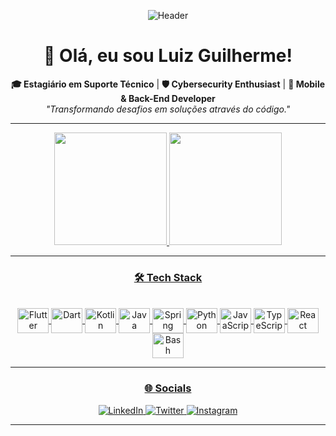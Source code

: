 <div align="center">
  
  ![Header](https://github.com/luizgcoder/luizgcoder/blob/main/assets/banner.gif) <!-- (Opcional: pode criar um banner personalizado depois) -->
  
  <h1>👋 Olá, eu sou Luiz Guilherme!</h1>
  
  **🎓 Estagiário em Suporte Técnico** | **🛡️ Cybersecurity Enthusiast** | **📱 Mobile & Back-End Developer**  
  *"Transformando desafios em soluções através do código."*
  
  ---

  <div>
    <a href="https://github.com/luizgcoder">
    <img height="180em" src="https://github-readme-stats.vercel.app/api?username=luizgcoder&show_icons=true&theme=dark&include_all_commits=true&count_private=true"/>
    <img height="180em" src="https://github-readme-stats.vercel.app/api/top-langs/?username=luizgcoder&layout=compact&langs_count=7&theme=dark"/>
  </div>
  
  ---

  ### 🛠️ Tech Stack
  <div style="display: inline_block"><br>
    <!-- Mobile -->
    <img align="center" alt="Flutter" height="40" width="50" src="https://cdn.jsdelivr.net/gh/devicons/devicon/icons/flutter/flutter-original.svg">
    <img align="center" alt="Dart" height="40" width="50" src="https://cdn.jsdelivr.net/gh/devicons/devicon/icons/dart/dart-original.svg">
    <img align="center" alt="Kotlin" height="40" width="50" src="https://cdn.jsdelivr.net/gh/devicons/devicon/icons/kotlin/kotlin-original.svg">
    <!-- Backend -->
    <img align="center" alt="Java" height="40" width="50" src="https://cdn.jsdelivr.net/gh/devicons/devicon/icons/java/java-original.svg">
    <img align="center" alt="Spring" height="40" width="50" src="https://cdn.jsdelivr.net/gh/devicons/devicon/icons/spring/spring-original.svg">
    <img align="center" alt="Python" height="40" width="50" src="https://cdn.jsdelivr.net/gh/devicons/devicon/icons/python/python-original.svg">
    <!-- Web -->
    <img align="center" alt="JavaScript" height="40" width="50" src="https://cdn.jsdelivr.net/gh/devicons/devicon/icons/javascript/javascript-original.svg">
    <img align="center" alt="TypeScript" height="40" width="50" src="https://cdn.jsdelivr.net/gh/devicons/devicon/icons/typescript/typescript-original.svg">
    <img align="center" alt="React" height="40" width="50" src="https://cdn.jsdelivr.net/gh/devicons/devicon/icons/react/react-original.svg">
    <!-- Cybersecurity -->
    <img align="center" alt="Bash" height="40" width="50" src="https://cdn.jsdelivr.net/gh/devicons/devicon/icons/bash/bash-original.svg">
  </div>

  ---

  ### 🌐 Socials
  <div>
    <a href="https://www.linkedin.com/in/luizgmc" target="_blank">
      <img src="https://img.shields.io/badge/LinkedIn-0077B5?style=for-the-badge&logo=linkedin&logoColor=white" alt="LinkedIn">
    </a>
    <a href="https://twitter.com/luizstrange" target="_blank">
      <img src="https://img.shields.io/badge/Twitter-1DA1F2?style=for-the-badge&logo=twitter&logoColor=white" alt="Twitter">
    </a>
    <a href="https://www.instagram.com/luizstrange" target="_blank">
      <img src="https://img.shields.io/badge/Instagram-E4405F?style=for-the-badge&logo=instagram&logoColor=white" alt="Instagram">
    </a>
  </div>
  
  ---
</div>
